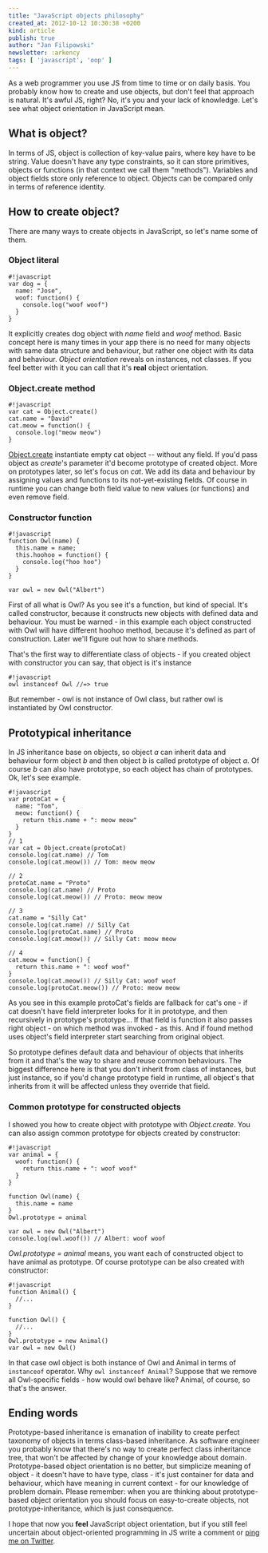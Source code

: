 ```yaml
---
title: "JavaScript objects philosophy"
created_at: 2012-10-12 10:30:38 +0200
kind: article
publish: true
author: "Jan Filipowski"
newsletter: :arkency
tags: [ 'javascript', 'oop' ]
---
```


As a web programmer you use JS from time to time or on daily basis. You probably know how to create and use objects, but don't feel that approach is natural. It's awful JS, right? No, it's you and your lack of knowledge. Let's see what object orientation in JavaScript mean.

<!-- more -->

## What is object?

In terms of JS, object is collection of key-value pairs, where key have to be string. Value doesn't have any type constraints, so it can store primitives, objects or functions (in that context we call them "methods"). Variables and object fields store only reference to object. Objects can be compared only in terms of reference identity.

## How to create object?

There are many ways to create objects in JavaScript, so let's name some of them.

### Object literal

```
#!javascript
var dog = {
  name: "Jose",
  woof: function() {
    console.log("woof woof")
  }
}
```

It explicitly creates dog object with *name* field and *woof* method. Basic concept here is many times in your app there is no need for many objects with same data structure and behaviour, but rather one object with its data and behaviour. *Object orientation* reveals on instances, not classes. If you feel better with it you can call that it's **real** object orientation.

### Object.create method

```
#!javascript
var cat = Object.create()
cat.name = "David"
cat.meow = function() {
  console.log("meow meow")
}
```

[Object.create](https://developer.mozilla.org/en-US/docs/JavaScript/Reference/Global_Objects/Object/create) instantiate empty cat object -- without any field. If you'd pass object as *create*'s parameter it'd become prototype of created object. More on prototypes later, so let's focus on *cat*. We add its data and behaviour by assigning values and functions to its not-yet-existing fields. Of course in runtime you can change both field value to new values (or functions) and even remove field.

### Constructor function

```
#!javascript
function Owl(name) {
  this.name = name;
  this.hoohoo = function() {
    console.log("hoo hoo")
  }
}

var owl = new Owl("Albert")
```

First of all what is Owl? As you see it's a function, but kind of special. It's called constructor, because it constructs new objects with defined data and behaviour. You must be warned - in this example each object constructed with Owl will have different hoohoo method, because it's defined as part of construction. Later we'll figure out how to share methods.

That's the first way to differentiate class of objects - if you created object with constructor you can say, that object is it's instance 

```
#!javascript
owl instanceof Owl //=> true
```

But remember - owl is not instance of Owl class, but rather owl is instantiated by Owl constructor.

## Prototypical inheritance

In JS inheritance base on objects, so object *a* can inherit data and behaviour form object *b* and then object *b* is called prototype of object *a*. Of course *b* can also have prototype, so each object has chain of prototypes. Ok, let's see example.

```
#!javascript
var protoCat = {
  name: "Tom",
  meow: function() {
    return this.name + ": meow meow"
  }
}
// 1
var cat = Object.create(protoCat)
console.log(cat.name) // Tom
console.log(cat.meow()) // Tom: meow meow

// 2
protoCat.name = "Proto"
console.log(cat.name) // Proto
console.log(cat.meow()) // Proto: meow meow

// 3
cat.name = "Silly Cat"
console.log(cat.name) // Silly Cat
console.log(protoCat.name) // Proto
console.log(cat.meow()) // Silly Cat: meow meow

// 4
cat.meow = function() {
  return this.name + ": woof woof"
}
console.log(cat.meow()) // Silly Cat: woof woof
console.log(protoCat.meow()) // Proto: meow meow
```

As you see in this example protoCat's fields are fallback for cat's one - if cat doesn't have field interpreter looks for it in prototype, and then recursively in prototype's prototype... If that field is function it also passes right object - on which method was invoked - as this. And if found method uses object's field interpreter start searching from original object.

So prototype defines default data and behaviour of objects that inherits from it and that's the way to share and reuse common behaviours. The biggest difference here is that you don't inherit from class of instances, but just instance, so if you'd change prototype field in runtime, all object's that inherits from it will be affected unless they override that field.

### Common prototype for constructed objects

I showed you how to create object with prototype with *Object.create*. You can also assign common prototype for objects created by constructor:

```
#!javascript
var animal = {
  woof: function() {
    return this.name + ": woof woof"
  }
}

function Owl(name) {
  this.name = name
}
Owl.prototype = animal

var owl = new Owl("Albert")
console.log(owl.woof()) // Albert: woof woof
```

*Owl.prototype = animal* means, you want each of constructed object to have animal as prototype. Of course prototype can be also created with constructor:

```
#!javascript
function Animal() {
  //...
}

function Owl() {
  //...
}
Owl.prototype = new Animal()
var owl = new Owl()
```

In that case owl object is both instance of Owl and Animal in terms of ```instanceof``` operator. Why ```owl instanceof Animal```? Suppose that we remove all Owl-specific fields - how would owl behave like? Animal, of course, so that's the answer.

## Ending words

Prototype-based inheritance is emanation of inability to create perfect taxonomy of objects in terms class-based inheritance. As software engineer you probably know that there's no way to create perfect class inheritance tree, that won't be affected by change of your knowledge about domain. Prototype-based object orientation is no better, but simplicize meaning of object - it doesn't have to have type, class - it's just container for data and behaviour, which have meaning in current context - for our knowledge of problem domain. Please remember: when you are thinking about prototype-based object orientation you should focus on easy-to-create objects, not prototype-inheritance, which is just consequence.

I hope that now you **feel** JavaScript object orientation, but if you still feel uncertain about object-oriented programming in JS write a comment or [ping me on Twitter](https://twitter.com/janfilipowski).

